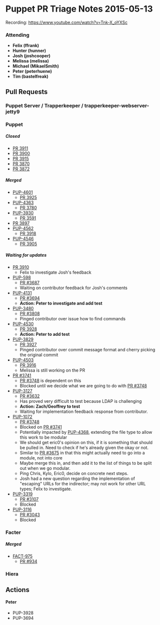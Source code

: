 # Puppet PR Triage Notes 2015-05-13

Recording: https://www.youtube.com/watch?v=Tnk-X_oYXSc

### Attending

* **Felix (ffrank)**
* **Hunter (hunner)**
* **Josh (joshcooper)**
* **Melissa (melissa)**
* **Michael (MikaelSmith)**
* **Peter (peterhuene)**
* **Tim (bastelfreak)**

## Pull Requests

### Puppet Server / Trapperkeeper / trapperkeeper-webserver-jetty9

### Puppet

##### Closed

* [PR 3911](https://github.com/puppetlabs/puppet/pull/3911)
* [PR 3900](https://github.com/puppetlabs/puppet/pull/3900)
* [PR 3915](https://github.com/puppetlabs/puppet/pull/3915)
* [PR 3870](https://github.com/puppetlabs/puppet/pull/3870)
* [PR 3872](https://github.com/puppetlabs/puppet/pull/3872)

##### Merged

* [PUP-4601](https://tickets.puppetlabs.com/browse/PUP-4601)
  - [PR 3925](https://github.com/puppetlabs/puppet/pull/3925)
* [PUP-4363](https://tickets.puppetlabs.com/browse/PUP-4363)
  - [PR 3780](https://github.com/puppetlabs/puppet/pull/3780)
* [PUP-3930](https://tickets.puppetlabs.com/browse/PUP-3930)
  - [PR 3591](https://github.com/puppetlabs/puppet/pull/3591)
* [PR 3897](https://github.com/puppetlabs/puppet/pull/3897)
* [PUP-4562](https://tickets.puppetlabs.com/browse/PUP-4562)
  - [PR 3918](https://github.com/puppetlabs/puppet/pull/3918)
* [PUP-4546](https://github.com/puppetlabs/puppet/pull/4546)
  - [PR 3905](https://github.com/puppetlabs/puppet/pull/3905)

##### Waiting for updates
* [PR 3910](https://github.com/puppetlabs/puppet/pull/3910)
  - Felix to investigate Josh's feedback
* [PUP-598](https://tickets.puppetlabs.com/browse/PUP-598)
  - [PR #3687](https://github.com/puppetlabs/puppet/pull/3687)
  - Waiting on contributor feedback for Josh's comments
* [PUP-4131](https://tickets.puppetlabs.com/browse/PUP-4131)
  - [PR #3694](https://github.com/puppetlabs/puppet/pull/3694)
  - **Action: Peter to investigate and add test**
* [PUP-3480](https://tickets.puppetlabs.com/browse/PUP-3480)
  - [PR #3808](https://github.com/puppetlabs/puppet/pull/3808)
  - Pinged contributor over issue how to find commands
* [PUP-4530](https://tickets.puppetlabs.com/browse/PUP-4530)
  - [PR 3928](https://github.com/puppetlabs/puppet/pull/3928)
  - **Action: Peter to add test**
* [PUP-3829](https://tickets.puppetlabs.com/browse/PUP-3829)
  - [PR 3927](https://github.com/puppetlabs/puppet/pull/3927)
  - Pinged contributor over commit message format and cherry picking the original commit
* [PUP-4503](https://tickets.puppetlabs.com/browse/PUP-4503)
  - [PR 3916](https://github.com/puppetlabs/puppet/pull/3916)
  - Melissa is still working on the PR
* [PR #3741](https://github.com/puppetlabs/puppet/pull/3741)
  - [PR #3748](https://github.com/puppetlabs/puppet/pull/3748) is dependent on this
  - Blocked until we decide what we are going to do with [PR #3748](https://github.com/puppetlabs/puppet/pull/3748)
* [PUP-3127](https://tickets.puppetlabs.com/browse/PUP-3127)
  - [PR #3632](https://github.com/puppetlabs/puppet/pull/3632)
  - Has proved very difficult to test because LDAP is challenging
  - **Action: Zach/Geoffrey to test**
  - Waiting for implementation feedback response from contributor.
* [PUP-1072](https://tickets.puppetlabs.com/browse/PUP-1072)
  - [PR #3748](https://github.com/puppetlabs/puppet/pull/3748)
  - Blocked on [PR #3741](https://github.com/puppetlabs/puppet/pull/3741)
  - Potentially impacted by [PUP-4368](https://tickets.puppetlabs.com/browse/PUP-4368), extending the file type to allow this work to be modular
  - We should get eric0's opinion on this, if it is something that should be pulled in. Need to check if he's already given the okay or not.
  - Similar to [PR #3675](https://github.com/puppetlabs/puppet/pull/3675) in that this might actually need to go into a module, not into core
  - Maybe merge this in, and then add it to the list of things to be split out when we go modular.
  - Ping Chris, Kylo, Eric0, decide on concrete next steps.
  - Josh had a new question regarding the implementation of "escaping" URLs for the indirector; may not work for other URL types; Felix to investigate.
* [PUP-3319](https://tickets.puppetlabs.com/browse/PUP-3319)
  - [PR #3107](https://github.com/puppetlabs/puppet/pull/3107)
  - Blocked
* [PUP-3116](https://tickets.puppetlabs.com/browse/PUP-3116)
  - [PR #3043](https://github.com/puppetlabs/puppet/pull/3043)
  - Blocked

### Facter

##### Merged

* [FACT-975](https://tickets.puppetlabs.com/browse/FACT-975)
  - [PR #934](https://github.com/puppetlabs/facter/pull/934)

### Hiera

## Actions

#### Peter
* PUP-3928
* PUP-3694
